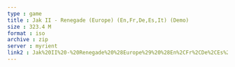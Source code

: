 ```yaml
---
type : game
title : Jak II - Renegade (Europe) (En,Fr,De,Es,It) (Demo)
size : 323.4 M
format : iso
archive : zip
server : myrient
link2 : Jak%20II%20-%20Renegade%20%28Europe%29%20%28En%2CFr%2CDe%2CEs%2CIt%29%20%28Demo%29
---
```

